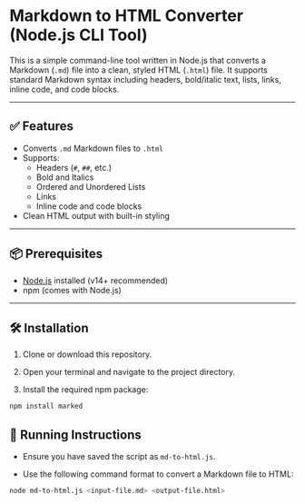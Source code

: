 # Markdown to HTML Converter (Node.js CLI Tool)

This is a simple command-line tool written in Node.js that converts a Markdown (`.md`) file into a clean, styled HTML (`.html`) file. It supports standard Markdown syntax including headers, bold/italic text, lists, links, inline code, and code blocks.

---

## ✅ Features

- Converts `.md` Markdown files to `.html`
- Supports:
  - Headers (`#`, `##`, etc.)
  - Bold and Italics
  - Ordered and Unordered Lists
  - Links
  - Inline code and code blocks
- Clean HTML output with built-in styling

---

## 📦 Prerequisites

- [Node.js](https://nodejs.org/) installed (v14+ recommended)
- npm (comes with Node.js)

---

##  🛠️ Installation

1. Clone or download this repository.

2. Open your terminal and navigate to the project directory.

3. Install the required npm package:

```bash
npm install marked
```

##  🚀 Running Instructions

- Ensure you have saved the script as `md-to-html.js`.

- Use the following command format to convert a Markdown file to HTML:

```bash
node md-to-html.js <input-file.md> <output-file.html>

